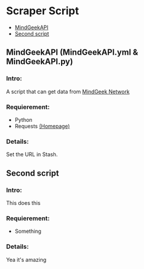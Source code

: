 # Scraper Script

- [MindGeekAPI](#MindGeekAPI)
- [Second script](#my-second-title)
## MindGeekAPI (MindGeekAPI.yml & MindGeekAPI.py)
### Intro:
A script that can get data from [MindGeek Network](https://www.thebestporn.com/review_company.html?id=2768)
### Requierement:
- Python
- Requests [(Homepage)](https://requests.readthedocs.io/en/latest/user/install/#install)
### Details:
Set the URL in Stash.

## Second script
### Intro:
This does this
### Requierement:
- Something
### Details:
Yea it's amazing

